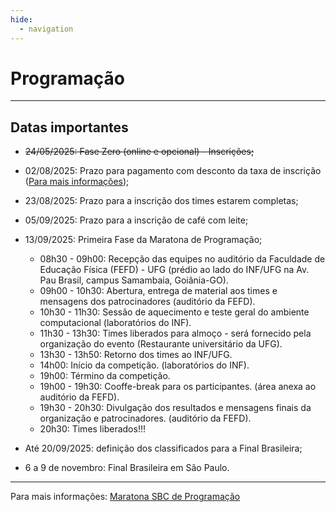 ```yaml
---
hide:
  - navigation
---
```


# Programação

---

## Datas importantes
- ~~24/05/2025: Fase Zero (online e opcional) - Inscrições;~~
- 02/08/2025: Prazo para pagamento com desconto da taxa de inscrição (<a href = "https://maratona.sbc.org.br/inscricoes.html" target = "_blank">Para mais informações</a>);
- 23/08/2025: Prazo para a inscrição dos times estarem completas;
- 05/09/2025: Prazo para a inscrição de café com leite;
- 13/09/2025: Primeira Fase da Maratona de Programação;
    - 08h30 - 09h00: Recepção das equipes no auditório da Faculdade de Educação Física (FEFD) - UFG (prédio ao lado do INF/UFG na Av. Pau Brasil, campus Samambaia, Goiânia-GO).
    - 09h00 - 10h30: Abertura, entrega de material aos times e mensagens dos patrocinadores (auditório da FEFD).
    - 10h30 - 11h30: Sessão de aquecimento e teste geral do ambiente computacional (laboratórios do INF).
    - 11h30 - 13h30: Times liberados para almoço - será fornecido pela organização do evento (Restaurante universitário da UFG).
    - 13h30 - 13h50: Retorno dos times ao INF/UFG.
    - 14h00: Início da competição. (laboratórios do INF).
    - 19h00: Término da competição.
    - 19h00 - 19h30: Cooffe-break para os participantes. (área anexa ao auditório da FEFD).
    - 19h30 - 20h30: Divulgação dos resultados e mensagens finais da organização e patrocinadores. (auditório da FEFD).
    - 20h30: Times liberados!!!

- Até 20/09/2025: definição dos classificados para a Final Brasileira;
- 6 a 9 de novembro: Final Brasileira em São Paulo.

---

Para mais informações: <a href = "https://maratona.sbc.org.br/index.html" target = "_blank">Maratona SBC de Programação</a>
